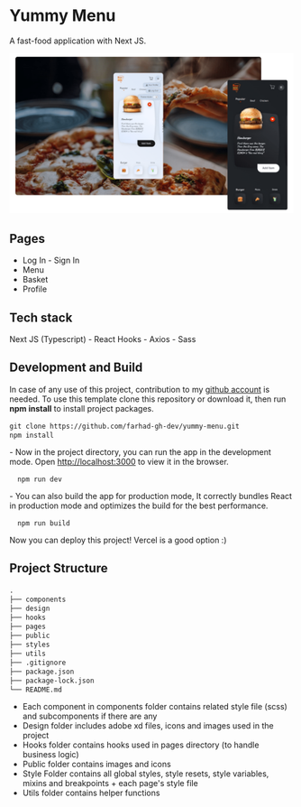 # Yummy Menu

A fast-food application with Next JS.

![Yummy menu screenshot](https://raw.githubusercontent.com/farhad-gh-dev/yummy-menu/main/public/design-utils/screenshot.png)

## Pages

- Log In - Sign In
- Menu
- Basket
- Profile

## Tech stack

Next JS (Typescript) - React Hooks - Axios - Sass

## Development and Build

In case of any use of this project, contribution to my [github account](https://github.com/farhad-gh-dev) is needed. To use this template clone this repository or download it, then run **npm install** to install project packages.

    git clone https://github.com/farhad-gh-dev/yummy-menu.git
    npm install

\-
Now in the project directory, you can run the app in the development mode.
Open [http://localhost:3000](http://localhost:3000/) to view it in the browser.

      npm run dev

\-
You can also build the app for production mode, It correctly bundles React in production mode and optimizes the build for the best performance.

      npm run build

Now you can deploy this project! Vercel is a good option :)

## Project Structure

    .
    ├── components
    ├── design
    ├── hooks
    ├── pages
    ├── public
    ├── styles
    ├── utils
    ├── .gitignore
    ├── package.json
    ├── package-lock.json
    └── README.md

- Each component in components folder contains related style file (scss) and subcomponents if there are any
- Design folder includes adobe xd files, icons and images used in the project
- Hooks folder contains hooks used in pages directory (to handle business logic)
- Public folder contains images and icons
- Style Folder contains all global styles, style resets, style variables, mixins and breakpoints + each page's style file
- Utils folder contains helper functions
